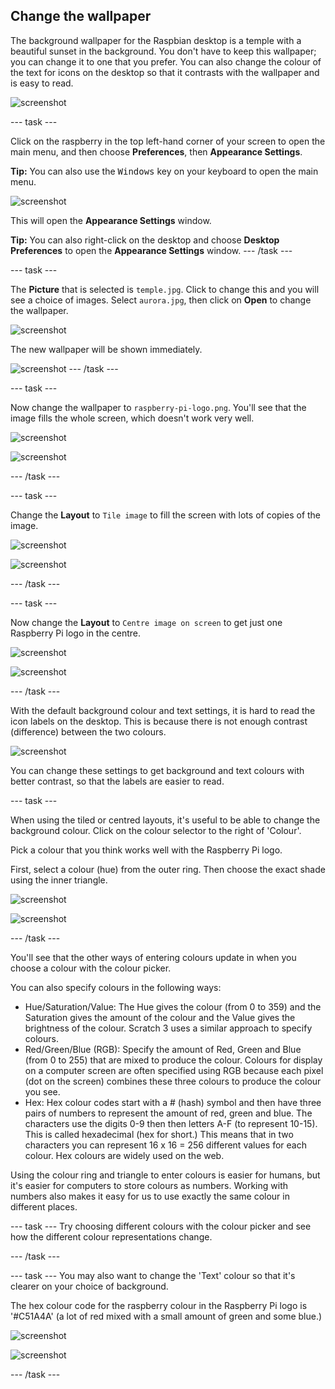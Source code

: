 ## Change the wallpaper

The background wallpaper for the Raspbian desktop is a temple with a beautiful sunset in the background. You don't have to keep this wallpaper; you can change it to one that you prefer. You can also change the colour of the text for icons on the desktop so that it contrasts with the wallpaper and is easy to read.

![screenshot](images/custom-default.png)

--- task ---

Click on the raspberry in the top left-hand corner of your screen to open the main menu, and then choose **Preferences**, then **Appearance Settings**. 

**Tip:** You can also use the <kbd>Windows</kbd> key on your keyboard to open the main menu.

![screenshot](images/custom-menu.png)

This will open the **Appearance Settings** window.

**Tip:** You can also right-click on the desktop and choose **Desktop Preferences** to open the **Appearance Settings** window.
--- /task ---

--- task ---

The **Picture** that is selected is `temple.jpg`. Click to change this and you will see a choice of images. Select `aurora.jpg`, then click on **Open** to change the wallpaper. 

![screenshot](images/custom-aurora-dialog.png)

The new wallpaper will be shown immediately. 

![screenshot](images/custom-aurora.png)
--- /task ---

--- task ---

Now change the wallpaper to `raspberry-pi-logo.png`. You'll see that the image fills the whole screen, which doesn't work very well.

![screenshot](images/custom-logo-dialog.png)

![screenshot](images/custom-logo.png)

--- /task ---

--- task ---

Change the **Layout** to `Tile image` to fill the screen with lots of copies of the image.

![screenshot](images/custom-tile-dialog.png)

![screenshot](images/custom-tile.png)

--- /task ---

--- task ---

Now change the **Layout** to `Centre image on screen` to get just one Raspberry Pi logo in the centre. 

![screenshot](images/custom-centre-dialog.png)

![screenshot](images/custom-centre.png)

--- /task ---

With the default background colour and text settings, it is hard to read the icon labels on the desktop. This is because there is not enough contrast (difference) between the two colours.

![screenshot](images/custom-contrast.png)

You can change these settings to get background and text colours with better contrast, so that the labels are easier to read. 

--- task ---

When using the tiled or centred layouts, it's useful to be able to change the background colour. Click on the colour selector to the right of 'Colour'.

Pick a colour that you think works well with the Raspberry Pi logo. 

First, select a colour (hue) from the outer ring. Then choose the exact shade using the inner triangle.

![screenshot](images/custom-background-colour-dialog.png)

![screenshot](images/custom-background-colour.png)

--- /task ---

You'll see that the other ways of entering colours update in when you choose a colour with the colour picker. 

You can also specify colours in the following ways:

- Hue/Saturation/Value: The Hue gives the colour (from 0 to 359) and the Saturation gives the amount of the colour and the Value gives the brightness of the colour. Scratch 3 uses a similar approach to specify colours. 
- Red/Green/Blue (RGB): Specify the amount of Red, Green and Blue (from 0 to 255) that are mixed to produce the colour. Colours for display on a computer screen are often specified using RGB because each pixel (dot on the screen) combines these three colours to produce the colour you see. 
- Hex: Hex colour codes start with a # (hash) symbol and then have three pairs of numbers to represent the amount of red, green and blue. The characters use the digits 0-9 then then letters A-F (to represent 10-15). This is called hexadecimal (hex for short.) This means that in two characters you can represent 16 x 16 = 256 different values for each colour. Hex colours are widely used on the web.

Using the colour ring and triangle to enter colours is easier for humans, but it's easier for computers to store colours as numbers. Working with numbers also makes it easy for us to use exactly the same colour in different places. 

--- task ---
Try choosing different colours with the colour picker and see how the different colour representations change. 

--- /task ---

--- task ---
You may also want to change the 'Text' colour so that it's clearer on your choice of background.

The hex colour code for the raspberry colour in the Raspberry Pi logo is '#C51A4A' (a lot of red mixed with a small amount of green and some blue.)

![screenshot](images/custom-text-dialog.png)

![screenshot](images/custom-text-colour.png)

--- /task ---



